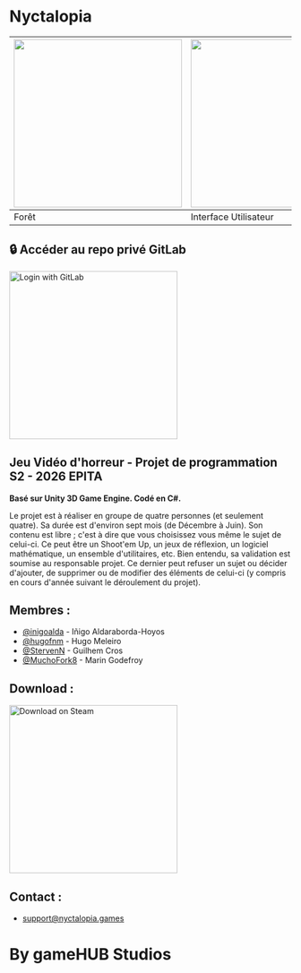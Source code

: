# Nyctalopia

| <img src = "https://nyctalopia.games/img/apropos/1.jpg" width="300"/> | <img src = "https://nyctalopia.games/img/apropos/ui1.png" width="300"/> |
| ------- | ------------------ |
| Forêt | Interface Utilisateur |

## 🔒 Accéder au repo privé GitLab
<a href="https://gitlab.nyctalopia.games/">
  <img src="https://raw.githubusercontent.com/nyctalopia/.github/main/gitlab.png" alt="Login with GitLab" width="300"/>
</a>

## Jeu Vidéo d'horreur - Projet de programmation S2 - 2026 EPITA
**Basé sur Unity 3D Game Engine. Codé en C#.**

Le projet est à réaliser en groupe de quatre personnes (et seulement quatre). Sa durée est d'environ sept mois (de Décembre à Juin). Son contenu est libre ; c'est à dire que vous choisissez vous même le sujet de celui-ci. Ce peut être un Shoot'em Up, un jeux de réflexion, un logiciel mathématique, un ensemble d'utilitaires, etc. 
Bien entendu, sa validation est soumise au responsable projet. Ce dernier peut refuser un sujet ou décider d'ajouter, de supprimer ou de modifier des éléments de celui-ci (y compris en cours d'année suivant le déroulement du projet). 

## Membres :
- [@inigoalda](https://github.com/inigoalda) - Iñigo Aldaraborda-Hoyos
- [@hugofnm](https://github.com/hugofnm) - Hugo Meleiro
- [@StervenN](https://github.com/StervenN) - Guilhem Cros
- [@MuchoFork8](https://github.com/MuchoFork8) - Marin Godefroy

## Download :

<a href="https://store.steampowered.com/app/1937920/Nyctalopia/">
  <img src="https://raw.githubusercontent.com/nyctalopia/.github/main/download-on-steam.png" alt="Download on Steam" width="300"/>
</a>

## Contact :
- support@nyctalopia.games

# By gameHUB Studios
